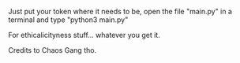 Just put your token where it needs to be, open the file "main.py" in a terminal and type "python3 main.py"

For ethicalicityness stuff... whatever you get it. 

Credits to Chaos Gang tho. 
